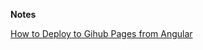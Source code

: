 **Notes**

[How to Deploy to Gihub Pages from Angular](https://medium.com/code-sketch/how-to-deploy-an-angular-7-app-to-github-pages-9427b609645f)
